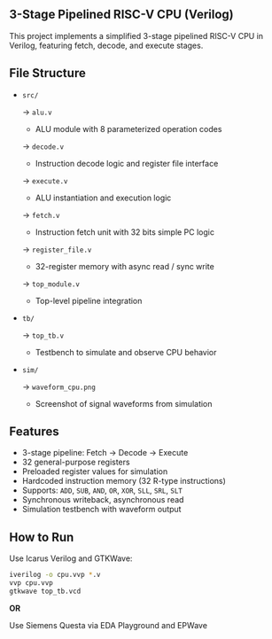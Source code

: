 ## 3-Stage Pipelined RISC-V CPU (Verilog)

This project implements a simplified 3-stage pipelined RISC-V CPU in Verilog, featuring fetch, decode, and execute stages.

## File Structure

- `src/`
  
  → `alu.v`
    - ALU module with 8 parameterized operation codes

  → `decode.v`  
    - Instruction decode logic and register file interface

  → `execute.v`  
    - ALU instantiation and execution logic

  → `fetch.v`  
    - Instruction fetch unit with 32 bits simple PC logic

  → `register_file.v`  
    - 32-register memory with async read / sync write

  → `top_module.v`  
    - Top-level pipeline integration

- `tb/`

  → `top_tb.v`  
    - Testbench to simulate and observe CPU behavior

- `sim/`

  → `waveform_cpu.png`  
    - Screenshot of signal waveforms from simulation

## Features

- 3-stage pipeline: Fetch → Decode → Execute
- 32 general-purpose registers
- Preloaded register values for simulation
- Hardcoded instruction memory (32 R-type instructions)
- Supports: `ADD`, `SUB`, `AND`, `OR`, `XOR`, `SLL`, `SRL`, `SLT`
- Synchronous writeback, asynchronous read
- Simulation testbench with waveform output

## How to Run

Use Icarus Verilog and GTKWave:

```bash
iverilog -o cpu.vvp *.v
vvp cpu.vvp
gtkwave top_tb.vcd
```

**OR**

Use Siemens Questa via EDA Playground and EPWave

